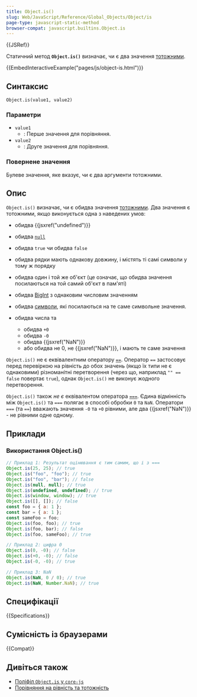 ```yaml
---
title: Object.is()
slug: Web/JavaScript/Reference/Global_Objects/Object/is
page-type: javascript-static-method
browser-compat: javascript.builtins.Object.is
---
```


{{JSRef}}

Статичний метод **`Object.is()`** визначає, чи є два значення [тотожними](/uk/docs/Web/JavaScript/Equality_comparisons_and_sameness#rivnist-totozhnosti-za-dopomohoiu-object-is).

{{EmbedInteractiveExample("pages/js/object-is.html")}}

## Синтаксис

```js-nolint
Object.is(value1, value2)
```

### Параметри

- `value1`
  - : Перше значення для порівняння.
- `value2`
  - : Друге значення для порівняння.

### Повернене значення

Булеве значення, яке вказує, чи є два аргументи тотожними.

## Опис

`Object.is()` визначає, чи є обидва значення [тотожними](/uk/docs/Web/JavaScript/Equality_comparisons_and_sameness#rivnist-totozhnosti-za-dopomohoiu-object-is). Два значення є тотожними, якщо виконується одна з наведених умов:

- обидва {{jsxref("undefined")}}
- обидва [`null`](/uk/docs/Web/JavaScript/Reference/Operators/null)
- обидва `true` чи обидва `false`
- обидва рядки мають однакову довжину, і містять ті самі символи у тому ж порядку
- обидва один і той же об'єкт (це означає, що обидва значення посилаються на той самий об'єкт в пам'яті)
- обидва [BigInt](/uk/docs/Web/JavaScript/Reference/Global_Objects/BigInt) з однаковим числовим значенням
- обидва [символи](/uk/docs/Web/JavaScript/Reference/Global_Objects/Symbol), які посилаються на те саме символьне значення.
- обидва числа та

  - обидва `+0`
  - обидва `-0`
  - обидва {{jsxref("NaN")}}
  - або обидва не 0, не {{jsxref("NaN")}}, і мають те саме значення

`Object.is()` не є еквівалентним оператору [`==`](/uk/docs/Web/JavaScript/Reference/Operators/Equality). Оператор `==` застосовує перед перевіркою на рівність до обох значень (якщо їх типи не є однаковими) різноманітні перетворення (через що, наприклад `"" == false` повертає `true`), однак `Object.is()` не виконує жодного перетворення.

`Object.is()` також _не є_ еквівалентом оператора [`===`](/uk/docs/Web/JavaScript/Reference/Operators/Strict_equality). Єдина відмінність між `Object.is()` та `===` полягає в способі обробки `0` та `NaN`. Оператори `===` (та `==`) вважають значення `-0` та `+0` рівними, але два {{jsxref("NaN")}} - не рівними одне одному.

## Приклади

### Використання Object.is()

```js
// Приклад 1: Результат оцінювання є тим самим, що і з ===
Object.is(25, 25); // true
Object.is("foo", "foo"); // true
Object.is("foo", "bar"); // false
Object.is(null, null); // true
Object.is(undefined, undefined); // true
Object.is(window, window); // true
Object.is([], []); // false
const foo = { a: 1 };
const bar = { a: 1 };
const sameFoo = foo;
Object.is(foo, foo); // true
Object.is(foo, bar); // false
Object.is(foo, sameFoo); // true

// Приклад 2: цифра 0
Object.is(0, -0); // false
Object.is(+0, -0); // false
Object.is(-0, -0); // true

// Приклад 3: NaN
Object.is(NaN, 0 / 0); // true
Object.is(NaN, Number.NaN); // true
```

## Специфікації

{{Specifications}}

## Сумісність із браузерами

{{Compat}}

## Дивіться також

- [Поліфіл `Object.is` у `core-js`](https://github.com/zloirock/core-js#ecmascript-object)
- [Порівняння на рівність та тотожність](/uk/docs/Web/JavaScript/Equality_comparisons_and_sameness)
